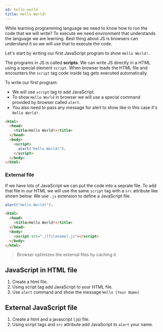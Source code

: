 ```yaml
---
id: hello-world
title: Hello World!
---
```


While learning programming language we need to know how to run the code that we will write? To execute we need environment that understands the language we are learning. Best thing about JS is browsers can understand it so we will use that to execute the code.

Let's start by writing our first JavaScript program to show `Hello World!`.

The programs in JS is called **scripts**. We can write JS directly in a HTML using a special element `script`. When browser loads the HTML file and encounters the `script` tag code inside tag gets executed automatically.

To write our first program:

- We will use `script` tag to add JavaScript.
- To show `Hello World` in browser we will use a special command provided by browser called `alert`.
- You also need to pass any message for alert to show like in this case it's `Hello World!`.

```html {6-8} title="index.html"
<html>
  <head>
    <title>Hello World!</title>
  </head>
  <body>
    <script>
      alert("Hello World!");
    </script>
  </body>
</html>
```

### External file

If we have lots of JavaScript we can put the code into a seprate file. To add that file in our HTML we will use the same `script` tag with a `src` attribute like shown below. We use `.js` extension to define a JavaScript file.

```js title="index.js"
alert("Hello World!");
```

```html {6} title="index.html"
<html>
  <head>
    <title>Hello World!</title>
  </head>
  <body>
    <script src="./[filename].js"></script>
  </body>
</html>
```

> Browser optimizes the external files by caching it.

## JavaScript in HTML file

1. Create a html file.
2. Using script tag add JavaScript to your HTML file.
3. Use `alert` command and show the message `Hello [Your Name]`

## External JavaScript file

1. Create a html and a javascript (.js) file.
2. Using script tags and `src` attribute add JavaScript to `alert` your name.
